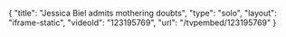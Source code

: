 {
    "title": "Jessica Biel admits mothering doubts",
    "type": "solo",
    "layout": "iframe-static",
    "videoId": "123195769",
    "url": "\/tvpembed\/123195769"
}